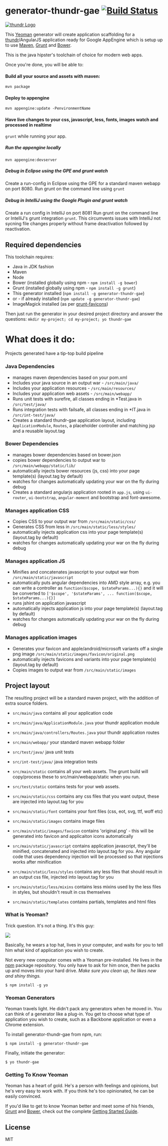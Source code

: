 # generator-thundr-gae [![Build Status](https://travis-ci.org/atomicleopard/generator-thundr-gae.svg)](https://travis-ci.org/atomicleopard/generator-thundr-gae)

[![thundr Logo](http://3wks.github.io/thundr/2.0/static/img/logoFullSmall.png)](http://3wks.github.io/thundr/) 

This [Yeoman](http://yeoman.io) generator will create application scaffolding for a [thundr](http://3wks.github.io/thundr/)/AngularJS application
ready for Google AppEngine which is setup up to use [Maven](http://maven.apache.org/), [Grunt](http://gruntjs.com) and [Bower](http://bower.io).

This is the java hipster's toolchain of choice for modern web apps.

Once you're done, you will be able to:

#### Build all your source and assets with maven:

    mvn package

#### Deploy to appengine

    mvn appengine:update -PenvironmentName

#### Have live changes to your css, javascript, less, fonts, images watch and processed in realtime 
``grunt`` while running your app.

##### Run the appengine locally

    mvn appengine:devserver

##### Debug in Eclipse using the GPE and grunt watch
Create a run-config in Eclipse using the GPE for a standard maven webapp on port 8080.
Run grunt on the command line using ``grunt``

##### Debug in IntelliJ using the Google Plugin and grunt watch
Create a run config in IntelliJ on port 8081
Run grunt on the command line or IntelliJ's grunt integration ``grunt``. This circumvents issues with IntelliJ not sycning file changes properly without frame
deactivation followed by reactivation.


## Required dependencies ##

This toolchain requires:

* Java in JDK fashion
* Maven
* Node
* Bower (installed globally using npm - ``npm install -g bower``)
* Grunt (installed globally using npm - ``npm install -g grunt``)
* This generator installed (``npm install -g generator-thundr-gae``)
* or - if already installed (``npm update -g generator-thundr-gae``)
* ImageMagick installed (as per [grunt-favicons](https://github.com/gleero/grunt-favicons))

Then just run the generator in your desired project directory and answer the questions:
``
mkdir my-project;
cd my-project;
yo thundr-gae
``

# What does it do:

Projects generated have a tip-top build pipeline

### Java Dependencies
 
  * manages maven dependencies based on your pom.xml
  * Includes your java source in an output war - ``/src/main/java/``
  * Includes your application resources - ``/src/main/resources/``
  * Includes your application web assets - ``/src/main/webapp/``
  * Runs unit tests with surefire, all classes ending in *Test.java in ``/src/test/java/``
  * Runs integration tests with failsafe, all classes ending in *IT.java in ``/src/int-test/java/``
  * Creates a standard thundr-gae application layout, including ``ApplicationModule``, ``Routes``, a placeholder
    controller and matching jsp and a reusable layout.tag
  
### Bower Dependencies

  * manages bower dependencies based on bower.json
  * copies bower dependencies to output war to ``/src/main/webapp/static/lib/``
  * automatically injects bower resources (js, css) into your page template(s) (layout.tag by default)
  * watches for changes automatically updating your war on the fly during debug
  * Creates a standard angularjs application rooted in ``app.js``, using ``ui-router``, ``ui-bootstrap``,
    ``angular-moment`` and bootstrap and font-awesome. 
  
###  Manages application CSS

  * Copies CSS to your output war from ``/src/main/static/css/``  
  * Generates CSS from less in ``/src/main/static/less/styles/`` 
  * automatically injects application css into your page template(s) (layout.tag by default)
  * watches for changes automatically updating your war on the fly during debug
  
### Manages application JS

  * Minifies and concatenates javascript to your output war from ``/src/main/static/javascript``
  * automatically puts angular dependencies into AMD style array, e.g. you can write a controller as ``function($scope, $stateParams...){}`` and it will be converted to ``['$scope', '$stateParams', ... function($scope, $stateParams...){}]``
  * runs jshint on application javascript
  * automatically injects application js into your page template(s) (layout.tag by default)
  * watches for changes automatically updating your war on the fly during debug
  
### Manages application images

  * Generates your favicon and apple/android/microsoft variants off a single png image ``/src/main/static/images/favicon/original.png``
  * automatically injects favicons and variants into your page template(s) (layout.tag by default)
  * Copies images to output war from ``/src/main/static/images``
  
 
  
## Project layout

The resulting project will be a standard maven project, with the addition of extra source folders.

* ``src/main/java`` contains all your application code
* ``src/main/java/ApplicationModule.java`` your thundr application module
* ``src/main/java/controllers/Routes.java`` your thundr application routes
* ``src/main/webapp/`` your standard maven webapp folder
* ``src/test/java/`` java unit tests
* ``src/int-test/java/`` java integration tests
* ``src/main/static`` contains all your web assets. The grunt build will copy/process these to src/main/webapp/static when you run.
* ``src/test/static`` contains tests for your web assets.

* ``src/main/static/css`` contains any css files that you want output, these are injected into layout.tag for you
* ``src/main/static/font`` contains your font files (css, eot, svg, ttf, woff etc)
* ``src/main/static/images`` contains image files
* ``src/main/static/images/favicon`` contains 'original.png' - this will be generated into favicon and applicaiton icons automatically
* ``src/main/static/javascript`` contains application javascript, they'll be minified, concatenated and injected into layout.tag for you. Any angular code that uses dependency injection will be processed so that injections works after minification
* ``src/main/static/less/styles`` contains any less files that should result in an output css file, injected into layout.tag for you
* ``src/main/static/less/mixins`` contains less mixins used by the less files in styles, but shouldn't result in css themselves
* ``src/main/static/templates`` contains partials, templates and html files 



### What is Yeoman?

Trick question. It's not a thing. It's this guy:

![](http://i.imgur.com/JHaAlBJ.png)

Basically, he wears a top hat, lives in your computer, and waits for you to tell him what kind of application you wish to create.

Not every new computer comes with a Yeoman pre-installed. He lives in the [npm](https://npmjs.org) package repository. You only have to ask for him once, then he packs up and moves into your hard drive. *Make sure you clean up, he likes new and shiny things.*

``
$ npm install -g yo
``

### Yeoman Generators

Yeoman travels light. He didn't pack any generators when he moved in. You can think of a generator like a plug-in. You get to choose what type of application you wish to create, such as a Backbone application or even a Chrome extension.

To install generator-thundr-gae from npm, run:

``
$ npm install -g generator-thundr-gae
``

Finally, initiate the generator:

``
$ yo thundr-gae
``

### Getting To Know Yeoman

Yeoman has a heart of gold. He's a person with feelings and opinions, but he's very easy to work with. If you think he's too opinionated, he can be easily convinced.

If you'd like to get to know Yeoman better and meet some of his friends, [Grunt](http://gruntjs.com) and [Bower](http://bower.io), check out the complete [Getting Started Guide](https://github.com/yeoman/yeoman/wiki/Getting-Started).


## License

MIT
